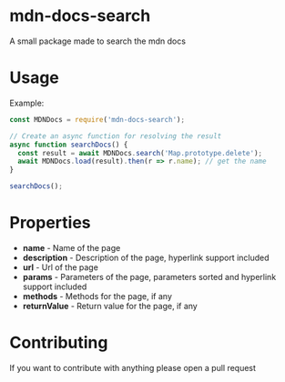 # mdn-docs-search
A small package made to search the mdn docs

# Usage

Example:
```js
const MDNDocs = require('mdn-docs-search');

// Create an async function for resolving the result
async function searchDocs() {
  const result = await MDNDocs.search('Map.prototype.delete');
  await MDNDocs.load(result).then(r => r.name); // get the name
}

searchDocs();
```

# Properties

* **name** - Name of the page
* **description** - Description of the page, hyperlink support included
* **url** - Url of the page
* **params** - Parameters of the page, parameters sorted and hyperlink support included
* **methods** - Methods for the page, if any
* **returnValue** - Return value for the page, if any

# Contributing

If you want to contribute with anything please open a pull request
